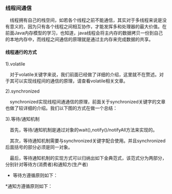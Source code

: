 ### 线程间通信

&ensp;&ensp;线程拥有自己的栈空间，如若各个线程之前不能通信，其实对于多线程来说是没有意义的，因为只有各个线程之间相互协作，才能发挥多和处理器的最大价值。在前面Java内存模型的学习，也知道，java线程会将主内存的数据拷贝一份到自己的本地内存中，而线程之间通信的原理就是通过主内存来完成数据的共享。

#### 线程通行的方式
1).volatile

&ensp;&ensp;对于volatile关键字来说，我们前面已经做了详细的介绍，这里就不在赘述。对于其可以实现线程间的通信的原理，请查看volatile相关文章。 

2).synchronized

&ensp;&ensp;synchronized实现线程间通通信的原理，前面关于synchronized关键字的文章也做了较详细的介绍。我们以下图的方式在做一个总结：


3).等待/通知机制

&ensp;&ensp;首先，等待/通知机制是通过对象的wait(),notify()/notifyAll方法来实现的。

&ensp;&ensp;其次，等待通知机制需要与synchronized关键字配合使用。并且synchronized后面括号的部分必须是同一对象。

&ensp;&ensp;最后，等待通知机制的实现方式可以归纳出如下金典范式，该范式分为两部分，分别针对等待方(消费者)和通知方(生产者)

* 等待方遵循原则如下：


*通知方遵循原则如下：


